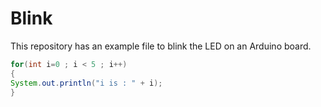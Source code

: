 # Blink

This repository has an example file to blink the LED on an Arduino board.

```java
for(int i=0 ; i < 5 ; i++)
{
System.out.println("i is : " + i);
}
```
